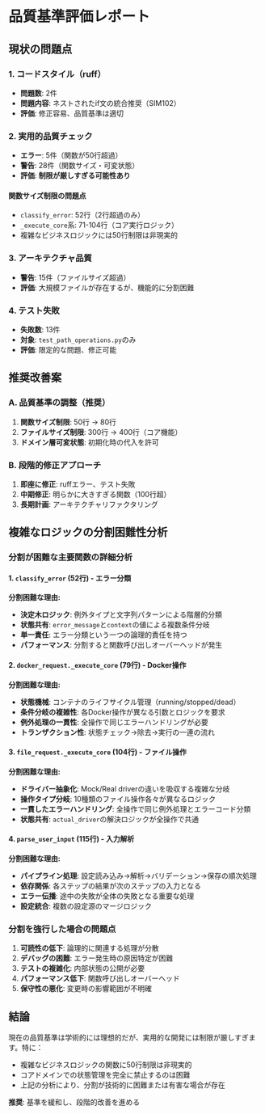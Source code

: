 # 品質基準評価レポート

## 現状の問題点

### 1. コードスタイル（ruff）
- **問題数**: 2件
- **問題内容**: ネストされたif文の統合推奨（SIM102）
- **評価**: 修正容易、品質基準は適切

### 2. 実用的品質チェック
- **エラー**: 5件（関数が50行超過）
- **警告**: 28件（関数サイズ・可変状態）
- **評価**: **制限が厳しすぎる可能性あり**

#### 関数サイズ制限の問題点
- `classify_error`: 52行（2行超過のみ）
- `_execute_core`系: 71-104行（コア実行ロジック）
- 複雑なビジネスロジックには50行制限は非現実的

### 3. アーキテクチャ品質
- **警告**: 15件（ファイルサイズ超過）
- **評価**: 大規模ファイルが存在するが、機能的に分割困難

### 4. テスト失敗
- **失敗数**: 13件
- **対象**: `test_path_operations.py`のみ
- **評価**: 限定的な問題、修正可能

## 推奨改善案

### A. 品質基準の調整（推奨）
1. **関数サイズ制限**: 50行 → 80行
2. **ファイルサイズ制限**: 300行 → 400行（コア機能）
3. **ドメイン層可変状態**: 初期化時の代入を許可

### B. 段階的修正アプローチ
1. **即座に修正**: ruffエラー、テスト失敗
2. **中期修正**: 明らかに大きすぎる関数（100行超）
3. **長期計画**: アーキテクチャリファクタリング

## 複雑なロジックの分割困難性分析

### 分割が困難な主要関数の詳細分析

#### 1. `classify_error` (52行) - エラー分類
**分割困難な理由:**
- **決定木ロジック**: 例外タイプと文字列パターンによる階層的分類
- **状態共有**: `error_message`と`context`の値による複数条件分岐
- **単一責任**: エラー分類という一つの論理的責任を持つ
- **パフォーマンス**: 分割すると関数呼び出しオーバーヘッドが発生

#### 2. `docker_request._execute_core` (79行) - Docker操作
**分割困難な理由:**
- **状態機械**: コンテナのライフサイクル管理（running/stopped/dead）
- **条件分岐の複雑性**: 各Docker操作が異なる引数とロジックを要求
- **例外処理の一貫性**: 全操作で同じエラーハンドリングが必要
- **トランザクション性**: 状態チェック→除去→実行の一連の流れ

#### 3. `file_request._execute_core` (104行) - ファイル操作
**分割困難な理由:**
- **ドライバー抽象化**: Mock/Real driverの違いを吸収する複雑な分岐
- **操作タイプ分岐**: 10種類のファイル操作各々が異なるロジック
- **一貫したエラーハンドリング**: 全操作で同じ例外処理とエラーコード分類
- **状態共有**: `actual_driver`の解決ロジックが全操作で共通

#### 4. `parse_user_input` (115行) - 入力解析
**分割困難な理由:**
- **パイプライン処理**: 設定読み込み→解析→バリデーション→保存の順次処理
- **依存関係**: 各ステップの結果が次のステップの入力となる
- **エラー伝播**: 途中の失敗が全体の失敗となる重要な処理
- **設定統合**: 複数の設定源のマージロジック

### 分割を強行した場合の問題点

1. **可読性の低下**: 論理的に関連する処理が分散
2. **デバッグの困難**: エラー発生時の原因特定が困難
3. **テストの複雑化**: 内部状態の公開が必要
4. **パフォーマンス低下**: 関数呼び出しオーバーヘッド
5. **保守性の悪化**: 変更時の影響範囲が不明確

## 結論

現在の品質基準は学術的には理想的だが、実用的な開発には制限が厳しすぎます。特に：
- 複雑なビジネスロジックの関数に50行制限は非現実的
- コアドメインでの状態管理を完全に禁止するのは困難
- 上記の分析により、分割が技術的に困難または有害な場合が存在

**推奨**: 基準を緩和し、段階的改善を進める